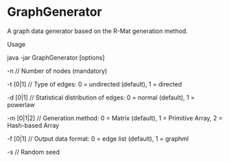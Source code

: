 GraphGenerator
==============

A graph data generator based on the R-Mat generation method.

Usage

java -jar GraphGenerator [options]

-n <integer> // Number of nodes (mandatory)

-t [0|1]     // Type of edges: 0 = undirected (default), 1 = directed

-d [0|1]     // Statistical distribution of edges: 0 = normal (default), 1 = powerlaw

-m [0|1|2]   // Generation method: 0 = Matrix (default), 1 = Primitive Array, 2 = Hash-based Array

-f [0|1]     // Output data format: 0 = edge list (default), 1 = graphml

-s <integer> // Random seed
